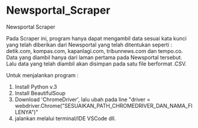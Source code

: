 # Newsportal_Scraper
Newsportal Scraper

Pada Scraper ini, program hanya dapat mengambil data sesuai kata kunci yang telah diberikan dari Newsportal yang telah ditentukan seperti : detik.com, kompas.com, kapanlagi.com, tribunnews.com dan tempo.co. Data yang diambil hanya dari laman pertama pada Newsportal tersebut. Lalu data yang telah diambil akan disimpan pada satu file berformat .CSV.


Untuk menjalankan program :
1. Install Python v.3
2. Install BeautifulSoup
3. Download 'ChromeDriver', lalu ubah pada line "driver = webdriver.Chrome("SESUAIKAN_PATH_CHROMEDRIVER_DAN_NAMA_FILENYA")"
4. jalankan melalui terminal/IDE VSCode dll.

